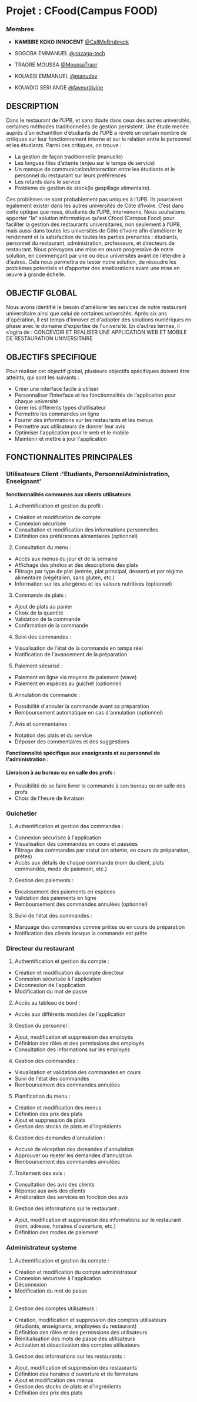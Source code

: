 # Projet : CFood(Campus FOOD)

### Membres

 * **KAMBIRE KOKO INNOCENT** [@CallMeBrubreck](https://github.com/CallMeBrubeck/)

 * SOGOBA EMMANUEL [@nazaga-tech](https://github.com/nazaga-tech/)

 * TRAORE MOUSSA [@MoussaTraor](https://github.com/MoussaTraor)

 * KOUASSI EMMANUEL [@manudev](https://github.com/manudev/)

 * KOUADIO SERI ANGE [@faveurdivine](https://github.com/faveurdivine/)

 ## DESCRIPTION

Dans le restaurant de l’UPB, et sans doute dans ceux des autres universités, certaines méthodes traditionnelles de gestion persistent. Une étude menée auprès d’un échantillon d’étudiants de l’UPB a révélé un certain nombre de critiques sur leur fonctionnement interne et sur la relation entre le personnel et les étudiants. Parmi ces critiques, on trouve :
- La gestion de façon traditionnelle (manuelle)
- Les longues files d’attente (enjeu sur le temps de service)
- Un manque de communication/interaction entre les étudiants et le personnel du restaurant sur leurs préférences
- Les retards dans le service
- Probleme de gestion de stock(le gaspillage alimentaire).

Ces problèmes ne sont probablement pas uniques à l’UPB. Ils pourraient également exister dans les autres universités de Côte d’Ivoire.
C’est dans cette optique que nous, étudiants de l’UPB, intervenons. Nous souhaitons apporter "la" solution informatique qu'est Cfood (Campus Food) pour faciliter la gestion des restaurants universitaires, non seulement à l’UPB, mais aussi dans toutes les universités de Côte d’Ivoire afin d’améliorer le rendement et la satisfaction de toutes les parties prenantes : étudiants, personnel du restaurant, administration, professeurs, et directeurs de restaurant.
Nous prévoyons une mise en œuvre progressive de notre solution, en commençant par une ou deux universités avant de l’étendre à d’autres. Cela nous permettra de tester notre solution, de résoudre les problèmes potentiels et d’apporter des améliorations avant une mise en œuvre à grande échelle.

## OBJECTIF GLOBAL

Nous avons identifié le besoin d'améliorer les services de notre restaurant universitaire ainsi que celui de certaines universités. Après six ans d'opération, il est temps d'innover et d'adopter des solutions numériques en phase avec le domaine d'expertise de l'université.
En d’autres termes, il s’agira de :
              CONCEVOIR ET REALISER UNE APPLICATION WEB ET MOBILE 
              DE RESTAURATION UNIVERSITAIRE

## OBJECTIFS SPECIFIQUE

Pour réaliser cet objectif global, plusieurs objectifs spécifiques doivent être atteints, qui sont les suivants :
-	Créer une interface facile à utiliser
-	Personnaliser l’interface et les fonctionnalités de l’application pour chaque université
-	Gerer les différents types d’utilisateur
-	Permettre les commandes en ligne
-	Fournir des informations sur les restaurants et les menus
-	Permettre aux utilisateurs de donner leur avis
-	Optimiser l'application pour le web et le mobile
-	Maintenir et mettre à jour l'application

## FONCTIONNALITES PRINCIPALES

### Utilisateurs Client :'Etudiants, PersonnelAdministration, Enseignant'
**fonctionnalités communes aux clients utilisateurs**

1. Authentification et gestion du profil :

- Création et modification de compte
- Connexion sécurisée
- Consultation et modification des informations personnelles
- Définition des préférences alimentaires (optionnel)

2. Consultation du menu :

- Accès aux menus du jour et de la semaine
- Affichage des photos et des descriptions des plats
- Filtrage par type de plat (entrée, plat principal, dessert) et par régime alimentaire (végétalien, sans gluten, etc.)
- Information sur les allergènes et les valeurs nutritives (optionnel)

3. Commande de plats :

- Ajout de plats au panier
- Choix de la quantité
- Validation de la commande
- Confirmation de la commande
  
4. Suivi des commandes :

- Visualisation de l'état de la commande en temps réel
- Notification de l'avancement de la préparation
  
5. Paiement sécurisé :

- Paiement en ligne via moyens de paiement (wave)
- Paiement en espèces au guichet (optionnel)
  
6. Annulation de commande :

- Possibilité d'annuler la commande avant sa préparation
- Remboursement automatique en cas d'annulation (optionnel)

7. Avis et commentaires :

- Notation des plats et du service
- Déposer des commentaires et des suggestions

**Fonctionnalité spécifique aux enseignants et au personnel de l'administration :**
#### Livraison à au bureau ou en salle des profs :

- Possibilité de se faire livrer la commande à son bureau ou en salle des profs
- Choix de l'heure de livraison


### Guichetier

1. Authentification et gestion des commandes :

- Connexion sécurisée à l'application
- Visualisation des commandes en cours et passées
- Filtrage des commandes par statut (en attente, en cours de préparation, prêtes)
- Accès aux détails de chaque commande (nom du client, plats commandés, mode de paiement, etc.)
  
2. Gestion des paiements :
  
- Encaissement des paiements en espèces
- Validation des paiements en ligne
- Remboursement des commandes annulées (optionnel)

3. Suivi de l'état des commandes :

- Marquage des commandes comme prêtes ou en cours de préparation
- Notification des clients lorsque la commande est prête

### Directeur du restaurant 

1. Authentification et gestion du compte :

- Création et modification du compte directeur
- Connexion sécurisée à l'application
- Déconnexion de l'application
- Modification du mot de passe
  
2. Accès au tableau de bord :

- Accès aux différents modules de l'application
  
3. Gestion du personnel :

- Ajout, modification et suppression des employés
- Définition des rôles et des permissions des employés
- Consultation des informations sur les employés

4. Gestion des commandes :

- Visualisation et validation des commandes en cours
- Suivi de l'état des commandes
- Remboursement des commandes annulées
  
5. Planification du menu :

- Création et modification des menus
- Définition des prix des plats
- Ajout et suppression de plats
- Gestion des stocks de plats et d'ingrédients
  
6. Gestion des demandes d'annulation :

- Accusé de réception des demandes d'annulation
- Approuver ou rejeter les demandes d'annulation
- Remboursement des commandes annulées
  
7. Traitement des avis :

- Consultation des avis des clients
- Réponse aux avis des clients
- Amélioration des services en fonction des avis

8. Gestion des informations sur le restaurant :

- Ajout, modification et suppression des informations sur le restaurant (nom, adresse, horaires d'ouverture, etc.)
- Définition des modes de paiement


### Administrateur systeme

1. Authentification et gestion du compte :

- Création et modification du compte administrateur
- Connexion sécurisée à l'application
- Déconnexion
- Modification du mot de passe
- 
2. Gestion des comptes utilisateurs :

- Création, modification et suppression des comptes utilisateurs (étudiants, enseignants, employées du restaurant)
- Définition des rôles et des permissions des utilisateurs
- Réinitialisation des mots de passe des utilisateurs
- Activation et désactivation des comptes utilisateurs
  
3. Gestion des informations sur les restaurants :

- Ajout, modification et suppression des restaurants
- Définition des horaires d'ouverture et de fermeture
- Ajout et modification des menus
- Gestion des stocks de plats et d'ingrédients
- Définition des prix des plats
